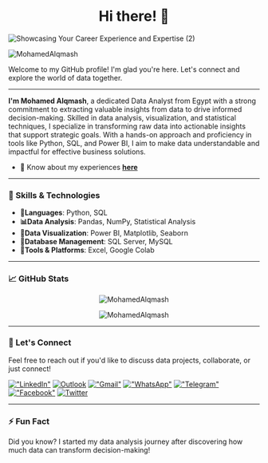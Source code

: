 <h1 align="center">Hi there! 👋</h1>

![Showcasing Your Career Experience and Expertise (2)](https://github.com/user-attachments/assets/deb2e188-cea6-4dbb-bddc-8e6cd1c3ceeb)


<p align="left"> <img src="https://komarev.com/ghpvc/?username=MohamedAlqmash&label=Profile%20views&color=0e75b6&style=flat" alt="MohamedAlqmash" /> </p>


Welcome to my GitHub profile! I'm glad you're here. Let's connect and explore the world of data together.

---

**I'm Mohamed Alqmash**, a dedicated Data Analyst from Egypt with a strong commitment to extracting valuable insights from data to drive informed decision-making. Skilled in data analysis, visualization, and statistical techniques, I specialize in transforming raw data into actionable insights that support strategic goals. With a hands-on approach and proficiency in tools like Python, SQL, and Power BI, I aim to make data understandable and impactful for effective business solutions. 
- 📄 Know about my experiences **[here](https://drive.google.com/file/d/1EPnlX4t8c48GPaMY9n2j-1xeVNgMo_N0/view?usp=drive_link)**

---

### 🔧 Skills & Technologies
- **🌱Languages**: Python, SQL
- **📊Data Analysis**: Pandas, NumPy, Statistical Analysis
- **🔭Data Visualization**: Power BI, Matplotlib, Seaborn
- **👯Database Management**: SQL Server, MySQL
- **🔧Tools & Platforms**: Excel, Google Colab

---

### 📈 GitHub Stats

<p align="center">
  <img src="https://github-readme-stats.vercel.app/api?username=MohamedAlqmash&show_icons=true&locale=en" alt="MohamedAlqmash" />
</p>

<p align="center">
  <img src="https://github-readme-streak-stats.herokuapp.com/?user=MohamedAlqmash&" alt="MohamedAlqmash" />
</p>


---

### 🤝 Let's Connect
Feel free to reach out if you'd like to discuss data projects, collaborate, or just connect!

[!["LinkedIn"](https://img.shields.io/badge/LinkedIn-blue?style=flat&logo=linkedin&labelColor=blue)](https://www.linkedin.com/in/mohamed156ah)
[![Outlook](https://img.shields.io/badge/Outlook-00a2ed?style=flat&logo=outlook&logoColor=white)](mailto:mohamed.alqmash@hotmail.com) 
[!["Gmail"](https://img.shields.io/badge/Gmail-D14836?style=flat&logo=gmail&logoColor=white)](mailto:mohamed.alqmash156@gmail.com)
[!["WhatsApp"](https://img.shields.io/badge/WhatsApp-25D366?style=flat&logo=whatsapp&logoColor=white)](https://wa.me/+201278985741)
[!["Telegram"](https://img.shields.io/badge/Telegram-2CA5E0?style=flat&logo=telegram&logoColor=white)](https://t.me/mo156ah)
[!["Facebook"](https://img.shields.io/badge/Facebook-1877F2?style=flat&logo=facebook&logoColor=white)](https://www.facebook.com/mohamedalqmash156)
[![Twitter](https://img.shields.io/badge/Twitter-1DA1F2?style=flat&logo=twitter&logoColor=white)](https://twitter.com/mohamedalqmash)


---

### ⚡ Fun Fact
Did you know? I started my data analysis journey after discovering how much data can transform decision-making!
